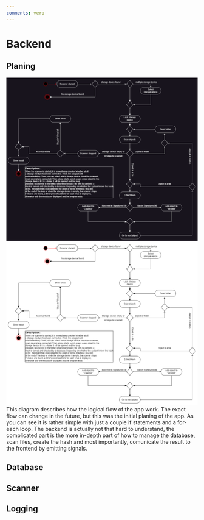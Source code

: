 ```yaml
---
comments: vero
---
```


# Backend

## Planing
![Raspirus Activity Diagram](../../img/RaspActDark.png#only-dark) ![Raspirus Activity Diahram](../../img/RaspActLight.png#only-light) This diagram describes how the logical flow of the app work. The exact flow can change in the future, but this was the initial planing of the app. As you can see it is rather simple with just a couple if statements and a for-each loop. The backend is actually not that hard to understand, the complicated part is the more in-depth part of how to manage the database, scan files, create the hash and most importantly, comunicate the result to the frontend by emitting signals.

## Database

## Scanner

## Logging